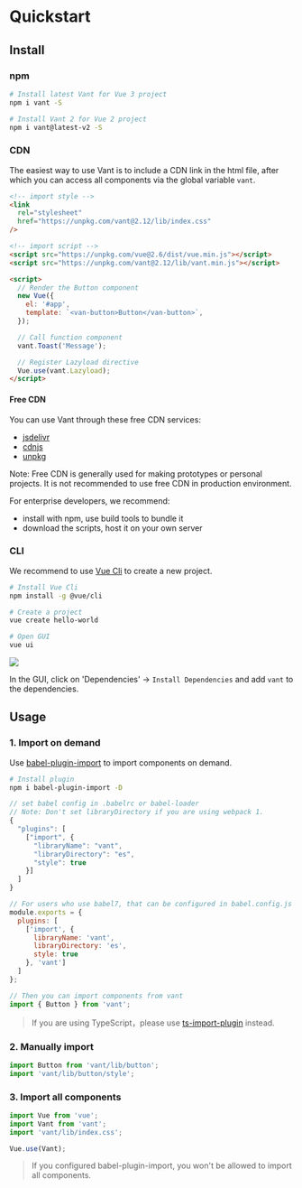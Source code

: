 # Quickstart

## Install

### npm

```bash
# Install latest Vant for Vue 3 project
npm i vant -S

# Install Vant 2 for Vue 2 project
npm i vant@latest-v2 -S
```

### CDN

The easiest way to use Vant is to include a CDN link in the html file, after which you can access all components via the global variable `vant`.

```html
<!-- import style -->
<link
  rel="stylesheet"
  href="https://unpkg.com/vant@2.12/lib/index.css"
/>

<!-- import script -->
<script src="https://unpkg.com/vue@2.6/dist/vue.min.js"></script>
<script src="https://unpkg.com/vant@2.12/lib/vant.min.js"></script>

<script>
  // Render the Button component
  new Vue({
    el: '#app',
    template: `<van-button>Button</van-button>`,
  });

  // Call function component
  vant.Toast('Message');

  // Register Lazyload directive
  Vue.use(vant.Lazyload);
</script>
```

#### Free CDN

You can use Vant through these free CDN services:

- [jsdelivr](https://www.jsdelivr.com/package/npm/vant)
- [cdnjs](https://cdnjs.com/libraries/vant)
- [unpkg](https://unpkg.com/)

Note: Free CDN is generally used for making prototypes or personal projects. It is not recommended to use free CDN in production environment.

For enterprise developers, we recommend:

- install with npm, use build tools to bundle it
- download the scripts, host it on your own server

### CLI

We recommend to use [Vue Cli](https://cli.vuejs.org/) to create a new project.

```bash
# Install Vue Cli
npm install -g @vue/cli

# Create a project
vue create hello-world

# Open GUI
vue ui
```

![](https://img01.yzcdn.cn/vant/vue-cli-demo-201809030812.png)

In the GUI, click on 'Dependencies' -> `Install Dependencies` and add `vant` to the dependencies.

## Usage

### 1. Import on demand

Use [babel-plugin-import](https://github.com/ant-design/babel-plugin-import) to import components on demand.

```bash
# Install plugin
npm i babel-plugin-import -D
```

```js
// set babel config in .babelrc or babel-loader
// Note: Don't set libraryDirectory if you are using webpack 1.
{
  "plugins": [
    ["import", {
      "libraryName": "vant",
      "libraryDirectory": "es",
      "style": true
    }]
  ]
}

// For users who use babel7, that can be configured in babel.config.js
module.exports = {
  plugins: [
    ['import', {
      libraryName: 'vant',
      libraryDirectory: 'es',
      style: true
    }, 'vant']
  ]
};
```

```js
// Then you can import components from vant
import { Button } from 'vant';
```

> If you are using TypeScript，please use [ts-import-plugin](https://github.com/Brooooooklyn/ts-import-plugin) instead.

### 2. Manually import

```js
import Button from 'vant/lib/button';
import 'vant/lib/button/style';
```

### 3. Import all components

```js
import Vue from 'vue';
import Vant from 'vant';
import 'vant/lib/index.css';

Vue.use(Vant);
```

> If you configured babel-plugin-import, you won't be allowed to import all components.
